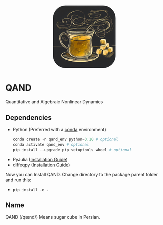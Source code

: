 <h1 align="center">
<img src="qand_logo.jpg" width="200" style="border-radius:20%">
</h1>

# QAND
Quantitative and Algebraic Nonlinear Dynamics
## Dependencies

* Python (Preferred with a [conda](https://docs.conda.io/en/latest/miniconda.html) environment)
    ```Python
    conda create -n qand_env python=3.10 # optional
    conda activate qand_env # optional
    pip install --upgrade pip setuptools wheel # optional
    ```
* PyJulia ([Installation Guide](https://pyjulia.readthedocs.io/en/latest/installation.html))
* diffeqpy ([Installation Guide](https://pypi.org/project/diffeqpy/))

Now you can Install QAND. Change directory to the package parent folder and run this:
* `pip install -e .`

## Name
QAND (/qænd/) Means sugar cube in Persian.
